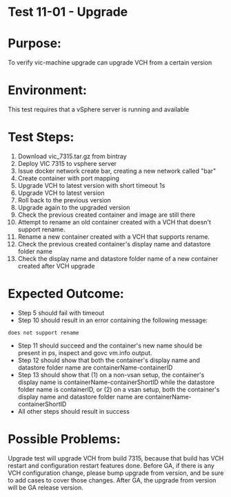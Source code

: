 Test 11-01 - Upgrade
=======

# Purpose:
To verify vic-machine upgrade can upgrade VCH from a certain version

# Environment:
This test requires that a vSphere server is running and available

# Test Steps:
1. Download vic_7315.tar.gz from bintray
2. Deploy VIC 7315 to vsphere server
3. Issue docker network create bar, creating a new network called "bar"
4. Create container with port mapping
5. Upgrade VCH to latest version with short timeout 1s
6. Upgrade VCH to latest version
7. Roll back to the previous version
8. Upgrade again to the upgraded version
9. Check the previous created container and image are still there
10. Attempt to rename an old container created with a VCH that doesn't support rename.
11. Rename a new container created with a VCH that supports rename.
12. Check the previous created container's display name and datastore folder name
13. Check the display name and datastore folder name of a new container created after VCH upgrade

# Expected Outcome:
* Step 5 should fail with timeout
* Step 10 should result in an error containing the following message:
```
does not support rename
```
* Step 11 should succeed and the container's new name should be present in ps, inspect and govc vm.info output.
* Step 12 should show that both the container's display name and datastore folder name are containerName-containerID
* Step 13 should show that (1) on a non-vsan setup, the container's display name is containerName-containerShortID while the datastore folder name is containerID, or (2) on a vsan setup, both the container's display name and datastore folder name are containerName-containerShortID
* All other steps should result in success

# Possible Problems:
Upgrade test will upgrade VCH from build 7315, because that build has VCH restart and configuration restart features done.
Before GA, if there is any VCH configuration change, please bump upgrade from version, and be sure to add cases to cover those changes.
After GA, the upgrade from version will be GA release version.
